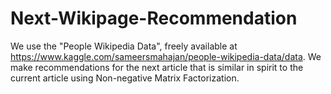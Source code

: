 # Next-Wikipage-Recommendation
We use the "People Wikipedia Data", freely available at https://www.kaggle.com/sameersmahajan/people-wikipedia-data/data. We make recommendations for the next article that is similar in spirit to the current article using Non-negative Matrix Factorization.
